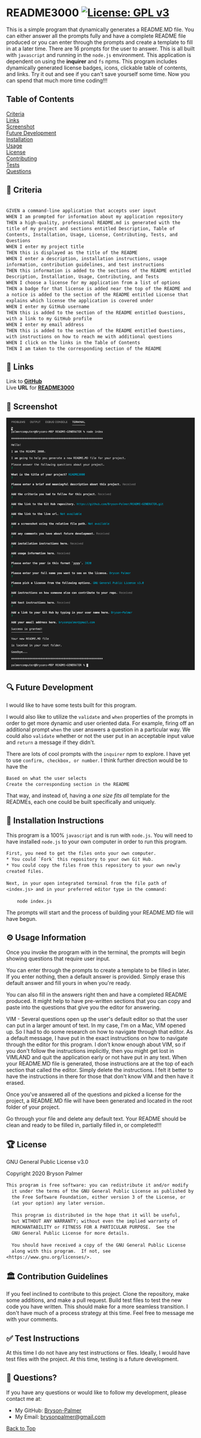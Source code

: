 ## <a id='back-to-top' > </a>
  # README3000   [![License: GPL v3](https://img.shields.io/badge/License-GPLv3-blue.svg)](https://www.gnu.org/licenses/gpl-3.0)


This is a simple program that dynamically generates a README.MD file. You can either answer all the prompts fully and have a complete README file produced or you can enter through the prompts and create a template to fill in at a later time. There are 16 prompts for the user to answer. This is all built with `javascript` and running in the  `node.js` environment. This application is dependent on using the **inquirer** and `fs` npms. This program includes dynamically generated license badges, icons, clickable table of contents, and links. Try it out and see if you can't save yourself some time. Now you can spend that much more time coding!!!

  

  ## Table of Contents
  [Criteria](#criteria) </br>
  [Links](#links) </br>
  [Screenshot](#screenshot) </br>
  [Future Development](#future-development) </br>
  [Installation](#installation) </br>
  [Usage](#usage) </br>
  [License](#license) </br>
  [Contributing](#contributing) </br>
  [Tests](#tests) </br>
  [Questions](#questions) </br>

  ## 💼 <a id='criteria'></a> Criteria
  ```
 
GIVEN a command-line application that accepts user input
WHEN I am prompted for information about my application repository
THEN a high-quality, professional README.md is generated with the title of my project and sections entitled Description, Table of Contents, Installation, Usage, License, Contributing, Tests, and Questions
WHEN I enter my project title
THEN this is displayed as the title of the README
WHEN I enter a description, installation instructions, usage information, contribution guidelines, and test instructions
THEN this information is added to the sections of the README entitled Description, Installation, Usage, Contributing, and Tests
WHEN I choose a license for my application from a list of options
THEN a badge for that license is added near the top of the README and a notice is added to the section of the README entitled License that explains which license the application is covered under
WHEN I enter my GitHub username
THEN this is added to the section of the README entitled Questions, with a link to my GitHub profile
WHEN I enter my email address
THEN this is added to the section of the README entitled Questions, with instructions on how to reach me with additional questions
WHEN I click on the links in the Table of Contents
THEN I am taken to the corresponding section of the README

  ```

  ## 🔗 <a id='links'></a> Links
  Link to [**GitHub**](https://github.com/Bryson-Palmer/README-GENERATOR.git) </br>
  Live **URL** for [**README3000**](https://drive.google.com/file/d/1M4HJI3aRnQ6CG1QeC5LFFuKOqxt4TpwQ/preview) </br>
  

  ## 📸 <a id='screenshot'></a> Screenshot
  ![screenshot](./assets/Screenshot.png)

  ## 🔍 <a id='future-development'></a> Future Development

I would like to have some tests built for this program.

I would also like to utilize the `validate` and `when` properties of the prompts in order to get more dynamic and user oriented data. For example, firing off an additional prompt `when` the user answers a question in a particular way. We could also `validate` whether or not the user put in an acceptable input value and `return` a message if they didn't. 

There are lots of cool prompts with the `inquirer` npm to explore. I have yet to use `confirm, checkbox, or number`. I think further direction would be to have the 
```User types in the different table of contents 
Based on what the user selects
Create the corresponding section in the README
```
That way, and instead of, having a *one size fits all* template for the READMEs, each one could be built specifically and uniquely.


  ## 🔧 <a id='installation'></a> Installation Instructions

This program is a 100% `javascript` and is run with `node.js`. You will need to have installed `node.js` to your own computer in order to run this program.
```
First, you need to get the files onto your own computer. 
* You could `Fork` this repository to your own Git Hub.
* You could copy the files from this repository to your own newly created files.

Next, in your open integrated terminal from the file path of <index.js> and in your preferred editor type in the command:

	node index.js
```
The prompts will start and the process of building your README.MD file will have begun. 


  ## ⚙️ <a id='usage'></a> Usage Information

Once you invoke the program with <node index.js> in the terminal, the prompts will begin showing questions that require user input. 

You can enter through the prompts to create a template to be filled in later. If you enter nothing, then a default answer is provided. Simply erase this default answer and fill yours in when you're ready.

You can also fill in the answers right then and have a completed README produced. It might help to have pre-written sections that you can copy and paste into the questions that give you the editor for answering.

VIM - Several questions open up the user's default editor so that the user can put in a larger amount of text. In my case, I'm on a Mac, VIM opened up. So I had to do some research on how to navigate through that editor. As a default message, I have put in the exact instructions on how to navigate through the editor for this program. I don't know enough about VIM, so if you don't follow the instructions implicitly, then you might get lost in VIMLAND and quit the application early or not have put in any text. When your README.MD file is generated, those instructions are at the top of each section that called the editor. Simply delete the instructions. I felt it better to have the instructions in there for those that don't know VIM and then have it erased.

Once you've answered all of the questions and picked a license for the project, a README.MD file will have been generated and located in the root folder of your project.

Go through your file and delete any default text. Your README should be clean and ready to be filled in, partially filled in, or completed!!!


  ## 🏆 <a id='license'></a> License
  GNU General Public License v3.0

  Copyright 2020   Bryson Palmer

  ```
  This program is free software: you can redistribute it and/or modify
    it under the terms of the GNU General Public License as published by
    the Free Software Foundation, either version 3 of the License, or
    (at your option) any later version.

    This program is distributed in the hope that it will be useful,
    but WITHOUT ANY WARRANTY; without even the implied warranty of
    MERCHANTABILITY or FITNESS FOR A PARTICULAR PURPOSE.  See the
    GNU General Public License for more details.

    You should have received a copy of the GNU General Public License
    along with this program.  If not, see <https://www.gnu.org/licenses/>.
  ```

  ## 🏛️ <a id='contributing'></a> Contribution Guidelines
 
If you feel inclined to contribute to this project. Clone the repository, make some additions, and make a pull request. Build test files to test the new code you have written. This should make for a more seamless transition. I don't have much of a process strategy at this time. Feel free to message me with your comments. 



  ## ✅ <a id='tests'></a> Test Instructions
 
At this time I do not have any test instructions or files. Ideally, I would have test files with the project. At this time, testing is a future development. 



  ## 📡 <a id='questions'></a> Questions?
  If you have any questions or would like to follow my development, please contact me at: </br>
  * My GitHub: [Bryson-Palmer](https://github.com/Bryson-Palmer) </br>
  * My Email: [brysonpalmer@gmail.com](mailto:brysonpalmer@gmail.com) </br>

  [Back to Top](#back-to-top)
